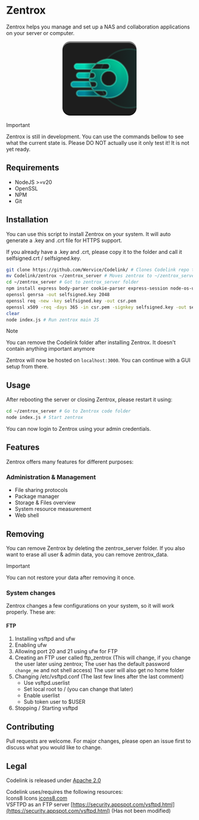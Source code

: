 # Zentrox

Zentrox helps you manage and set up a NAS and collaboration applications on your server or computer.
<div align=center>
<img src="https://raw.githubusercontent.com/Wervice/Codelink/main/zentrox/static/Zentrox.png" width="200">
</div>

> [!IMPORTANT]
> Zentrox is still in development. You can use the commands bellow to see what the current state is.
> Please DO NOT actually use it only test it! It is not yet ready.

## Requirements

- NodeJS >=v20
- OpenSSL
- NPM
- Git

## Installation

You can use this script to install Zentrox on your system. It will auto generate a .key and .crt file for HTTPS support.

If you already have a .key and .crt, please copy it to the folder and call it selfsigned.crt / selfsigned.key.

```bash
git clone https://github.com/Wervice/Codelink/ # Clones Codelink repo to current folder
mv Codelink/zentrox ~/zentrox_server # Moves zentrox to ~/zentrox_server. This folder includes the zentrox code
cd ~/zentrox_server # Got to zentrox_server folder
npm install express body-parser cookie-parser express-session node-os-utils ejs # Install node_packages
openssl genrsa -out selfsigned.key 2048
openssl req -new -key selfsigned.key -out csr.pem
openssl x509 -req -days 365 -in csr.pem -signkey selfsigned.key -out selfsigned.crt
clear
node index.js # Run zentrox main JS
```

> [!NOTE]
> You can remove the Codelink folder after installing Zentrox. It doesn't contain anything important anymore

Zentrox will now be hosted on `localhost:3000`. You can continue with a GUI setup from there.

## Usage
After rebooting the server or closing Zentrox, please restart it using:
```bash
cd ~/zentrox_server # Go to Zentrox code folder
node index.js # Start zentrox
```
You can now login to Zentrox using your admin credentials.

## Features
Zentrox offers many features for different purposes:
### Administration & Management
- File sharing protocols
- Package manager
- Storage & Files overview
- System resource measurement
- Web shell

## Removing
You can remove Zentrox by deleting the zentrox_server folder. If you also want to erase all user & admin data, you can remove zentrox_data.
> [!IMPORTANT]
> You can not restore your data after removing it once.

### System changes
Zentrox changes a few configurations on your system, so it will work properly. These are:
#### FTP
1. Installing vsftpd and ufw
2. Enabling ufw
3. Allowing port 20 and 21 using ufw for FTP
4. Creating an FTP user called ftp_zentrox (This will change, if you change the user later using zentrox; The user has the default password `change_me` and not shell access)
    The user will also get no home folder
5. Changing /etc/vsftpd.conf (The last few lines after the last comment)
    - Use vsftpd.userlist
    - Set local root to / (you can change that later)
    - Enable userlist
    - Sub token user to $USER
6. Stopping / Starting vsftpd

## Contributing

Pull requests are welcome. For major changes, please open an issue first
to discuss what you would like to change.

## Legal

Codelink is released under [Apache 2.0](https://github.com/Wervice/Codelink?tab=Apache-2.0-1-ov-file#readme)

Codelink uses/requires the following resources:   
Icons8 Icons [icons8.com](https://icons8.com)   
VSFTPD as an FTP server [https://security.appspot.com/vsftpd.html](https://security.appspot.com/vsftpd.html) (Has not been modified)
